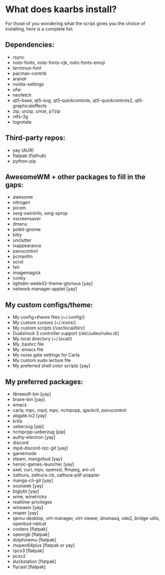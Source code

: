 # What does kaarbs install?
For those of you wondering what the script gives you the choice of installing, here is a complete list:
## Dependencies:
- rsync
- noto-fonts, noto-fonts-cjk, noto-fonts-emoji
- terminus-font
- pacman-contrib
- arandr
- nvidia-settings
- ufw
- neofetch
- qt5-base, qt5-svg, qt5-quickcontrols, qt5-quickcontrols2, qt5-graphicaleffects
- zip, unzip, unrar, p7zip
- ntfs-3g
- logrotate

## Third-party repos:
- yay (AUR)
- flatpak (flathub)
- python-pip

## AwesomeWM + other packages to fill in the gaps:
- awesome
- nitrogen
- picom
- xorg-xwininfo, xorg-xprop
- xscreensaver
- dmenu
- polkit-gnome
- kitty
- unclutter
- lxappearance
- pavucontrol
- pcmanfm
- scrot
- feh
- imagemagick
- conky
- lightdm-webkit2-theme-glorious [yay]
- network-manager-applet [yay]

## My custom configs/theme:
- My config+theme files (~/.config/)
- My custom cursors (~/.icons/)
- My custom scripts (/usr/local/bin/)
- Dualshock 3 controller support (/etc/udev/rules.d/)
- My local directory (~/.local/)
- My .bashrc file
- My .emacs file
- My noise gate settings for Carla
- My custom sudo lecture file
- My preferred shell color scripts [yay]

## My preferred packages:
- librewolf-bin [yay]
- brave-bin [yay]
- emacs
- carla, mpc, mpd, mpv, ncmpcpp, qjackctl, pavucontrol
- abgate.lv2 [yay]
- krita
- ueberzug [pip]
- ncmpcpp-ueberzug [pip]
- authy-electron [yay]
- discord
- mpd-discord-rpc-git [yay]
- gamemode
- steam, mangohud [yay]
- heroic-games-launcher [yay]
- axel, curl, mpv, openssl, ffmpeg, ani-cli
- zathura, zathura-cb, zathura-pdf-poppler
- manga-cli-git [yay]
- soulseek [yay]
- biglybt [yay]
- wine, winetricks
- realtime-privileges
- wineasio [yay]
- reaper [yay]
- qemu-desktop, virt-manager, virt-viewer, dnsmasq, vde2, bridge-utils, openbsd-netcat
- coolero [flatpak]
- openrgb [flatpak]
- dolphinemu [flatpak]
- mupen64plus [flatpak or yay]
- rpcs3 [flatpak]
- pcsx2
- duckstation [flatpak]
- flycast [flatpak]
